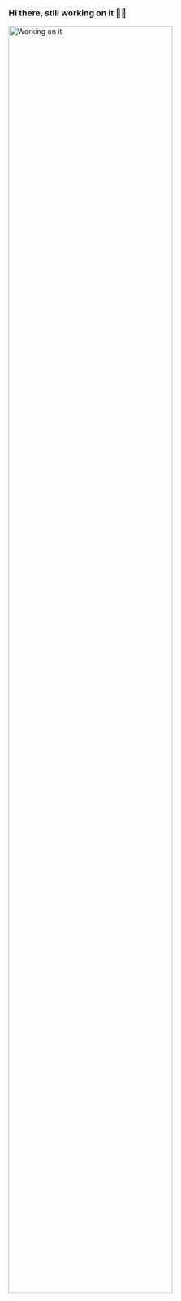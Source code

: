 ### Hi there, still working on it 🔨🔨

<!---
- 🔭 I’m currently working on ...
- 🌱 I’m currently learning ...
- 👯 I’m looking to collaborate on ...
- 🤔 I’m looking for help with ...
- 💬 Ask me about ...
- 📫 How to reach me: ...
- 😄 Pronouns: ...
- ⚡ Fun fact: ...
--->

<img align= "center"  alt= "Working on it" width= 80% src="https://i.pinimg.com/originals/d1/2d/32/d12d3295cad41d1a793d36db240aab91.gif">
